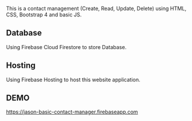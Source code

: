 This is a contact management (Create, Read, Update, Delete) using HTML, CSS, Bootstrap 4 and basic JS.

## Database
Using Firebase Cloud Firestore to store Database.

## Hosting
Using Firebase Hosting to host this website application.

## DEMO
https://jason-basic-contact-manager.firebaseapp.com
